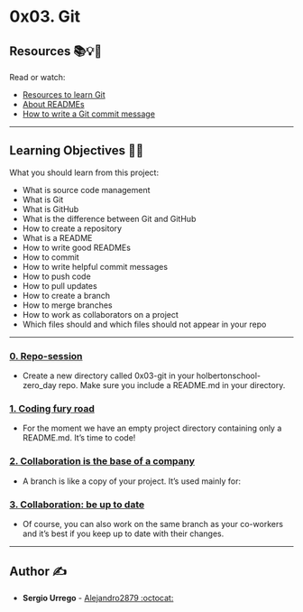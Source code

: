 # 0x03. Git

## Resources :books::bulb::rocket:
Read or watch:
* [Resources to learn Git](https://intranet.hbtn.io/rltoken/R0sxgBfnnSyXN2raCOn3ZQ)
* [About READMEs](https://intranet.hbtn.io/rltoken/ZtuIDV8FbDiphUjJ9b-IZw)
* [How to write a Git commit message](https://intranet.hbtn.io/rltoken/AvIbO7uXT9-BiWgXIhszDg)

---
## Learning Objectives :man_technologist:
What you should learn from this project:

* What is source code management
* What is Git
* What is GitHub
* What is the difference between Git and GitHub
* How to create a repository
* What is a README
* How to write good READMEs
* How to commit
* How to write helpful commit messages
* How to push code
* How to pull updates
* How to create a branch
* How to merge branches
* How to work as collaborators on a project
* Which files should and which files should not appear in your repo

---

### [0. Repo-session](./bash/holberton)
* Create a new directory called 0x03-git in your holbertonschool-zero_day repo. Make sure you include a README.md in your directory.


### [1. Coding fury road](./bash/holberton)
* For the moment we have an empty project directory containing only a README.md. It’s time to code!


### [2. Collaboration is the base of a company](./README.md)
* A branch is like a copy of your project. It’s used mainly for:


### [3. Collaboration: be up to date](./.gitignore)
* Of course, you can also work on the same branch as your co-workers and it’s best if you keep up to date with their changes.



---

## Author :writing_hand:
* **Sergio Urrego** - [Alejandro2879 :octocat:](https://github.com/Alejandro2879)